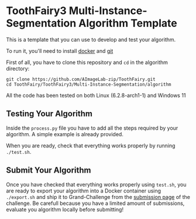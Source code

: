 # ToothFairy3 Multi-Instance-Segmentation Algorithm Template

This is a template that you can use to develop and test your algorithm.

To run it, you'll need to install [docker](https://docs.docker.com/engine/install/) and [git](https://git-scm.com/book/en/v2/Getting-Started-Installing-Git)

First of all, you have to clone this repository and `cd` in the algorithm directory:
```
git clone https://github.com/AImageLab-zip/ToothFairy.git
cd ToothFairy/ToothFairy3/Multi-Instance-Segmentation/algorithm
```

All the code has been tested on both Linux (6.2.8-arch1-1) and Windows 11

## Testing Your Algorithm
Inside the `process.py` file you have to
add all the steps required by your algorithm. A simple example is already
provided.

When you are ready, check that everything works properly by running `./test.sh`.


## Submit Your Algorithm
Once you have checked that everything works properly using `test.sh`, you are ready to export your algorithm into a Docker container using `./export.sh` and ship it to Grand-Challenge from the [submission page](https://toothfairy3.grand-challenge.org/evaluation/debugging-phase/submissions/create/) of the challenge. Be carefull because you have a limited amount of submissions, evaluate you algorithm locally before submitting!


